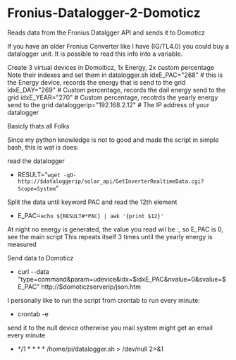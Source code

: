 # Fronius-Datalogger-2-Domoticz
Reads data from the Fronius Datalgger API and sends it to Domoticz

If you have an older Fronius Converter like I have (IG/TL4.0) you could buy a datalogger unit. It is possible to read this info into a variable.

Create 3 virtual devices in Domoiticz, 1x Energy, 2x custom percentage
Note their indexes and set them in datalogger.sh
idxE_PAC="268"   # this is the Energy device, records the energy that is send to the grid
idxE_DAY="269"   # Custom percentage, records the dail energy send to the grid
idxE_YEAR="270"  # Custom percentage, recotrds the yearly energy send to the grid
dataloggerip="192.168.2.12" # The IP address of your datalogger

Basicly thats all Folks

Since my python knowledge is not to good and made the script in simple bash, this is wat is does:

read the datalogger
- RESULT="`wget -qO- http://$dataloggerip/solar_api/GetInverterRealtimeData.cgi?Scope=System`"

Split the data until keyword PAC and read the 12th element
- E_PAC=`echo ${RESULT#*PAC} | awk '{print $12}'`

At night no energy is generated, the value you read wil be :, so E_PAC is 0, see the main script
This repeats itself 3 times until the yearly energy is measured

Send data to Domoticz
- curl --data "type=command&param=udevice&idx=$idxE_PAC&nvalue=0&svalue=$E_PAC" http://$domoticzserverip/json.htm

I personally like to run the script from crontab to run every minute:
* crontab -e

send it to the null device otherwise you mail system might get an email every minute
- */1 * * * * /home/pi/datalogger.sh > /dev/null 2>&1

